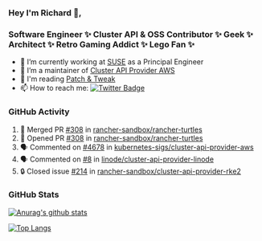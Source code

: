 ### Hey I'm Richard 👋, 

<h3 align="left">Software Engineer ✨ Cluster API & OSS Contributor ✨ Geek ✨ Architect ✨ Retro Gaming Addict ✨ Lego Fan ✨</h3>

- 🔭 I’m currently working at [SUSE](https://www.suse.com/) as a Principal Engineer
- 👯 I’m a maintainer of [Cluster API Provider AWS](https://github.com/kubernetes-sigs/cluster-api-provider-aws)
- 💬 I'm reading [Patch & Tweak](https://bjooks.com/products/patch-tweak-exploring-modular-synthesis)
- 📫 How to reach me: [![Twitter Badge](https://img.shields.io/badge/-@fruit_case-00acee?style=flat&logo=Twitter&logoColor=white)](https://twitter.com/intent/follow?screen_name=fruit_case "Follow on Twitter")

### GitHub Activity 

<!--START_SECTION:activity-->
1. 🎉 Merged PR [#308](https://github.com/rancher-sandbox/rancher-turtles/pull/308) in [rancher-sandbox/rancher-turtles](https://github.com/rancher-sandbox/rancher-turtles)
2. 💪 Opened PR [#308](https://github.com/rancher-sandbox/rancher-turtles/pull/308) in [rancher-sandbox/rancher-turtles](https://github.com/rancher-sandbox/rancher-turtles)
3. 🗣 Commented on [#4678](https://github.com/kubernetes-sigs/cluster-api-provider-aws/pull/4678#issuecomment-1850044471) in [kubernetes-sigs/cluster-api-provider-aws](https://github.com/kubernetes-sigs/cluster-api-provider-aws)
4. 🗣 Commented on [#8](https://github.com/linode/cluster-api-provider-linode/issues/8#issuecomment-1847507194) in [linode/cluster-api-provider-linode](https://github.com/linode/cluster-api-provider-linode)
5. 🔒 Closed issue [#214](https://github.com/rancher-sandbox/cluster-api-provider-rke2/issues/214) in [rancher-sandbox/cluster-api-provider-rke2](https://github.com/rancher-sandbox/cluster-api-provider-rke2)
<!--END_SECTION:activity-->

### GitHub Stats

[![Anurag's github stats](https://github-readme-stats.vercel.app/api?username=richardcase&count_private=true&show_icons=true)](https://github.com/anuraghazra/github-readme-stats)

[![Top Langs](https://github-readme-stats.vercel.app/api/top-langs/?username=richardcase&hide=html&layout=compact)](https://github.com/anuraghazra/github-readme-stats)
